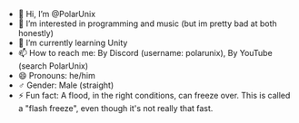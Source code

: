 - 👋 Hi, I’m @PolarUnix
- 👀 I’m interested in programming and music (but im pretty bad at both honestly)
- 🌱 I’m currently learning Unity 
- 📫 How to reach me: By Discord (username: polarunix), By YouTube (search PolarUnix)
- 😄 Pronouns: he/him
-  ♂️ Gender: Male (straight)
- ⚡ Fun fact: A flood, in the right conditions, can freeze over. This is called a "flash freeze", even though it's not really that fast.
<!---
PolarUnix/PolarUnix is a ✨ special ✨ repository because its `README.md` (this file) appears on your GitHub profile.
You can click the Preview link to take a look at your changes.
--->
